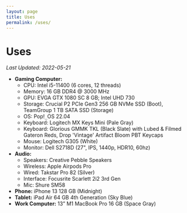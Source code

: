 ```yaml
---
layout: page
title: Uses
permalink: /uses/
---
```

# Uses


*Last Updated: 2022-05-21*
* **Gaming Computer:**
	+ CPU: Intel i5-11400 (6 cores, 12 threads)
	+ Memory: 16 GB DDR4 @ 3000 MHz
	+ GPU: EVGA GTX 1080 SC 8 GB; Intel UHD 730
	+ Storage: Crucial P2 PCIe Gen3 256 GB NVMe SSD (Boot), TeamGroup 1 TB SATA SSD (Storage)
	+ OS: Pop!`_`OS 22.04
	+ Keyboard: Logitech MX Keys Mini (Pale Gray)
	+ Keyboard: Glorious GMMK TKL (Black Slate) with Lubed & Filmed Gateron Reds, Drop 'Vintage' Artifact Bloom PBT Keycaps
	+ Mouse: Logitech G305 (White)
	+ Monitor: Dell S2718D (27", IPS, 1440p, HDR10, 60hz)
* **Audio:**
	* Speakers: Creative Pebble Speakers  
	* Wireless: Apple Airpods Pro
	* Wired: Takstar Pro 82 (Silver)
	* Interface: Focusrite Scarlett 2i2 3rd Gen
	* Mic: Shure SM58
* **Phone:** iPhone 13 128 GB (Midnight)
* **Tablet:** iPad Air 64 GB 4th Generation (Sky Blue) 
* **Work Computer:** 13” M1 MacBook Pro 16 GB (Space Gray)
